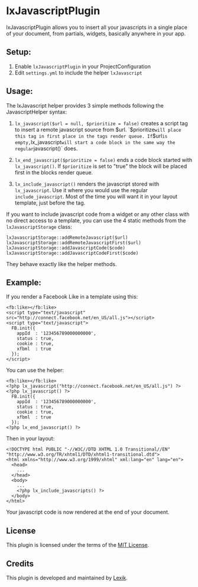 lxJavascriptPlugin
==================

lxJavascriptPlugin allows you to insert all your javascripts in a single place of your document, from partials, widgets, basically anywhere in your app.

Setup:
------

1. Enable `lxJavascriptPlugin` in your ProjectConfiguration
2. Edit `settings.yml` to include the helper `lxJavascript`

Usage:
------

The lxJavascript helper provides 3 simple methods following the JavascriptHelper syntax:

1. `lx_javascript($url = null, $prioritize = false)` creates a script tag to insert a remote javascript source from $url.
   `$prioritize` will place this tag in first place in the tags render queue.
   If `$url` is empty, `lx_javascript` will start a code block in the same way the regular `javascript()` does.

2. `lx_end_javascript($prioritize = false)` ends a code block started with `lx_javascript()`.
   If `$prioritize` is set to "true" the block will be placed first in the blocks render queue.

3. `lx_include_javascript()` renders the javascript stored with `lx_javascript`. Use it where you would use the regular `include_javascript`. Most of the time you will want it in your layout template, just before the </body> tag.


If you want to include javascript code from a widget or any other class with no direct access to a template, you can use the 4 static methods from the `lxJavascriptStorage` class:

    lxJavascriptStorage::addRemoteJavascript($url)
    lxJavascriptStorage::addRemoteJavascriptFirst($url)
    lxJavascriptStorage::addJavascriptCode($code)
    lxJavascriptStorage::addJavascriptCodeFirst($code)

They behave exactly like the helper methods.

Example:
--------

If you render a Facebook Like in a template using this:

    <fb:like></fb:like>
    <script type="text/javascript" src="http://connect.facebook.net/en_US/all.js"></script>
    <script type="text/javascript">
      FB.init({
        appId  : '123456789000000000',
        status : true,
        cookie : true,
        xfbml  : true
      });
    </script>

You can use the helper:

    <fb:like></fb:like>
    <?php lx_javascript("http://connect.facebook.net/en_US/all.js") ?>
    <?php lx_javascript() ?>
      FB.init({
        appId  : '123456789000000000',
        status : true,
        cookie : true,
        xfbml  : true
      });
    <?php lx_end_javascript() ?>

Then in your layout:

    <!DOCTYPE html PUBLIC "-//W3C//DTD XHTML 1.0 Transitional//EN" "http://www.w3.org/TR/xhtml1/DTD/xhtml1-transitional.dtd">
    <html xmlns="http://www.w3.org/1999/xhtml" xml:lang="en" lang="en">
      <head>
        ...
      </head>
      <body>
        ...
        <?php lx_include_javascripts() ?>
      </body>
    </html>

Your javascript code is now rendered at the end of your document.

License
-------

This plugin is licensed under the terms of the [MIT License](http://en.wikipedia.org/wiki/MIT_License).

Credits
-------

This plugin is developed and maintained by [Lexik](http://www.lexik.fr).
